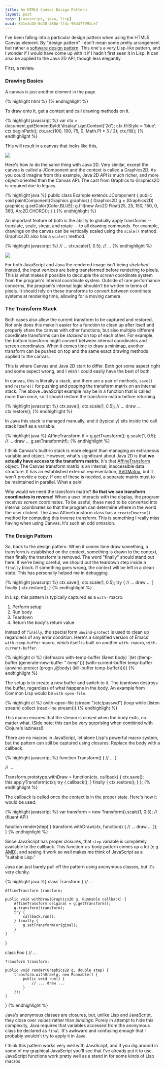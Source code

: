 ```yaml
---
title: An HTML5 Canvas Design Pattern
layout: post
tags: [javascript, java, lisp]
uuid: 841e3d35-6d30-380d-ffdc-96b37f991ce7
---
```


I've been falling into a particular design pattern when using the
HTML5 Canvas element. By "design pattern" I don't mean some pretty
arrangement but rather a [software design pattern][dp]. This one's a
very Lisp-like pattern, and I wonder if I would have come up with it
if I hadn't first seen it in Lisp. It can also be applied to the Java
2D API, though less elegantly.

First, a review.

### Drawing Basics

A canvas is just another element in the page.

{% highlight html %}
<canvas id="display" width="200" height="200"></canvas>
{% endhighlight %}

To draw onto it, get a context and call drawing methods on it.

{% highlight javascript %}
var ctx = document.getElementById('display').getContext('2d');
ctx.fillStyle = 'blue';
ctx.beginPath();
ctx.arc(100, 100, 75, 0, Math.PI * 3 / 2);
ctx.fill();
{% endhighlight %}

This will result in a canvas that looks like this,

![](/img/screenshot/canvas-arc.png)

Here's how to do the same thing with Java 2D. Very similar, except the
canvas is called a JComponent and the context is called a Graphics2D.
As you could imagine from this example, Java 2D API is much richer,
and more object-oriented than the Canvas API. The cast from Graphics
to Graphics2D is required due to legacy.

{% highlight java %}
public class Example extends JComponent {
    public void paintComponent(Graphics graphics) {
        Graphics2D g = (Graphics2D) graphics;
        g.setColor(Color.BLUE);
        g.fill(new Arc2D.Float(25, 25, 150, 150, 0, 360, Arc2D.CHORD));
    }
}
{% endhighlight %}

An important feature of both is the ability to globally apply
transforms -- translate, scale, shear, and rotate -- to all drawing
commands. For example, drawings on the canvas can be vertically scaled
using the `scale()` method. Graphics2D also has a `scale()` method.

{% highlight javascript %}
// ...
ctx.scale(1, 0.5);
// ...
{% endhighlight %}

![](/img/screenshot/canvas-arc-scaled.png)

For both JavaScript and Java the rendered image isn't being
*stretched*. Instead, the input vertices are being transformed before
rendering to pixels. This is what makes it possible to decouple the
*screen* coordinate system from the program's internal coordinate
system. Outside of rare performance concerns, the program's internal
logic shouldn't be written in terms of pixels. It should rely on these
transforms to convert between coordinate systems at rendering time,
allowing for a moving camera.

### The Transform Stack

Both cases also allow the current transform to be captured and
restored. Not only does this make it easier for a function to clean up
after itself and properly share the canvas with other functions, but
also multiple different coordinate transforms can be *stacked* on top
of each other. For example, the bottom transform might convert between
internal coordinates and screen coordinates. When it comes time to
draw a minimap, another transform can be pushed on top and the same
exact drawing methods applied to the canvas.

This is where Canvas and Java 2D start to differ. Both got some aspect
right and some aspect wrong, and I wish I could easily have the best
of both.

In canvas, this is literally a stack, and there are a pair of methods,
`save()` and `restore()` for pushing and popping the transform matrix
on an internal stack. The above JavaScript example may be in a
function that is called more than once, so it should restore the
transform matrix before returning.

{% highlight javascript %}
ctx.save();
ctx.scale(1, 0.5);
// ... draw ...
ctx.restore();
{% endhighlight %}

In Java this stack is managed manually, and it (typically) sits inside
the call stack itself as a variable.

{% highlight java %}
AffineTransform tf = g.getTransform();
g.scale(1, 0.5);
// ... draw ...
g.setTransform(tf);
{% endhighlight %}

I think Canvas's built-in stack is more elegant than managing an
extraneous variable and object. However, what's significant about Java
2D is that **we actually have access to the transform matrix**. It's
that [AffineTransform][at] object. The Canvas transform matrix is an
internal, inaccessible data structure. It has an established external
representation, [SVGMatrix][svg], but it won't provide a copy. If one
of these is needed, a separate matrix must to be maintained in
parallel. What a pain!

Why would we need the transform matrix? **So that we can transform
coordinates in reverse!** When a user interacts with the display, the
program receives *screen* coordinates. To be useful, these need to be
converted into internal coordinates so that the program can determine
where in the world the user clicked. The Java AffineTransform class
has a `createInverse()` method for computing this inverse transform.
This is something I really miss having when using Canvas. It's such an
odd omission.

### The Design Pattern

So, back to the design pattern. When it comes time draw something, a
transform is established on the context, something is drawn to the
context, then finally the transform is removed. The word "finally"
should stand out here. If we're being careful, we should put the
teardown step inside a `finally` block. If something goes wrong, the
context will be left in a clean state. This has personally helped me
in debugging.

{% highlight javascript %}
ctx.save();
ctx.scale(1, 0.5);
try {
    // ... draw ...
} finally {
    ctx.restore();
}
{% endhighlight %}

In Lisp, this pattern is typically captured as a `with-` macro.

 1. Perform setup
 2. Run body
 3. Teardown
 4. Return the body's return value

Instead of `finally`, the special form `unwind-protect` is used to
clean up regardless of any error condition. Here's a simplified
version of Emacs' `with-temp-buffer` macro, which itself is built on
another `with-` macro, `with-current-buffer`.

{% highlight cl %}
(defmacro with-temp-buffer (&rest body)
  `(let ((temp-buffer (generate-new-buffer " *temp*")))
     (with-current-buffer temp-buffer
       (unwind-protect
           (progn ,@body)
         (kill-buffer temp-buffer)))))
{% endhighlight %}

The setup is to create a new buffer and switch to it. The teardown
destroys the buffer, regardless of what happens in the body. An
example from Common Lisp would be `with-open-file`.

{% highlight cl %}
(with-open-file (stream "/etc/passwd")
  (loop while (listen stream)
     collect (read-line stream)))
{% endhighlight %}

This macro ensures that the stream is closed when the body exits, no
matter what. (Side note: this can be very surprising when combined
with Clojure's laziness!)

There are no macros in JavaScript, let alone Lisp's powerful macro
system, but the pattern can still be captured using closures. Replace
the body with a callback.

{% highlight javascript %}
function Transform() {
    // ...
}

// ...

Transform.prototype.withDraw = function(ctx, callback) {
    ctx.save();
    this.applyTransform(ctx);
    try {
        callback();
    } finally {
        ctx.restore();
    }
};
{% endhighlight %}

The callback is called once the context is in the proper state. Here's
how it would be used.

{% highlight javascript %}
var transform = new Transform().scale(1, 0.5);  // (fluent API)

function render(step) {
    transform.withDraw(ctx, function() {
        // ... draw ...
    });
}
{% endhighlight %}

Since JavaScript has proper closures, that `step` variable is
completely available to the callback. This function-as-body pattern
comes up a lot (e.g. [AMD][amd]), and seeing it work so well makes me
think of JavaScript as a "suitable Lisp."

Java can just barely pull off the pattern using anonymous classes, but
it's very clunky.

{% highlight java %}
class Transform {
    // ...

    AffineTransform transform;

    public void withDraw(Graphics2D g, Runnable callback) {
        AffineTransform original = g.getTransform();
        g.transform(transform);
        try {
            callback.run();
        } finally {
            g.setTransform(original);
        }
    }
}

class Foo {
    // ...

    Transform transform;

    public void render(Graphics2D g, double step) {
        transform.withDraw(g, new Runnable() {
            public void run() {
                // ... draw ...
            }
        });
    }
}
{% endhighlight %}

Java's anonymous classes are closures, but, unlike Lisp and
JavaScript, they close over *values* rather than *bindings*. Purely in
attempt to hide this complexity, Java requires that variables accessed
from the anonymous class be declared as `final`. It's awkward and
confusing enough that I probably wouldn't try to apply it in Java.

I think this pattern works very well with JavaScript, and if you dig
around in some of my graphical JavaScript you'll see that I've already
put it to use. JavaScript functions work pretty well as a stand in for
some kinds of Lisp macros.


[canvas]: https://developer.mozilla.org/en-US/docs/Canvas_tutorial
[dp]: http://en.wikipedia.org/wiki/Software_design_pattern
[java]: http://en.wikipedia.org/wiki/Java_2D
[amd]: http://requirejs.org/docs/whyamd.html
[svg]: http://www.w3.org/TR/SVGTiny12/svgudom.html#svg__SVGMatrix
[at]: http://docs.oracle.com/javase/7/docs/api/java/awt/geom/AffineTransform.html
